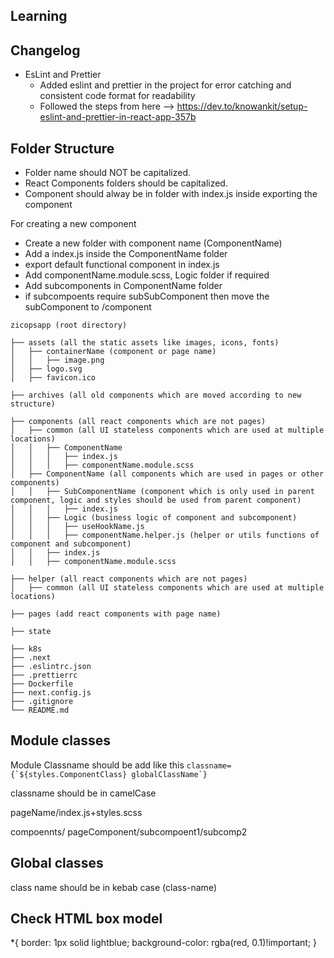## Learning

## Changelog

- EsLint and Prettier
  - Added eslint and prettier in the project for error catching and consistent code format for readability
  - Followed the steps from here --> https://dev.to/knowankit/setup-eslint-and-prettier-in-react-app-357b

## Folder Structure

- Folder name should NOT be capitalized.
- React Components folders should be capitalized.
- Component should alway be in folder with index.js inside exporting the component

For creating a new component

- Create a new folder with component name (ComponentName)
- Add a index.js inside the ComponentName folder
- export default functional component in index.js
- Add componentName.module.scss, Logic folder if required
- Add subcomponents in ComponentName folder
- if subcompoents require subSubComponent then move the subComponent to /component

```
zicopsapp (root directory)

├── assets (all the static assets like images, icons, fonts)
│   ├── containerName (component or page name)
│   │   ├── image.png
│   ├── logo.svg
│   ├── favicon.ico

├── archives (all old components which are moved according to new structure)

├── components (all react components which are not pages)
│   ├── common (all UI stateless components which are used at multiple locations)
│   │   ├── ComponentName
│   │   │   ├── index.js
│   │   │   ├── componentName.module.scss
│   ├── ComponentName (all components which are used in pages or other components)
│   │   ├── SubComponentName (component which is only used in parent component, logic and styles should be used from parent component)
│   │   │   ├── index.js
│   │   ├── Logic (business logic of component and subcomponent)
│   │   │   ├── useHookName.js
│   │   │   ├── componentName.helper.js (helper or utils functions of component and subcomponent)
│   │   ├── index.js
│   │   ├── componentName.module.scss

├── helper (all react components which are not pages)
│   ├── common (all UI stateless components which are used at multiple locations)

├── pages (add react components with page name)

├── state

├── k8s
├── .next
├── .eslintrc.json
├── .prettierrc
├── Dockerfile
├── next.config.js
├── .gitignore
└── README.md

```

## Module classes

Module Classname should be add like this
`` classname={`${styles.ComponentClass} globalClassName`} ``

classname should be in camelCase

pageName/index.js+styles.scss

compoennts/ pageComponent/subcompoent1/subcomp2

## Global classes

class name should be in kebab case (class-name)

## Check HTML box model

\*{
border: 1px solid lightblue;
background-color: rgba(red, 0.1)!important;
}

